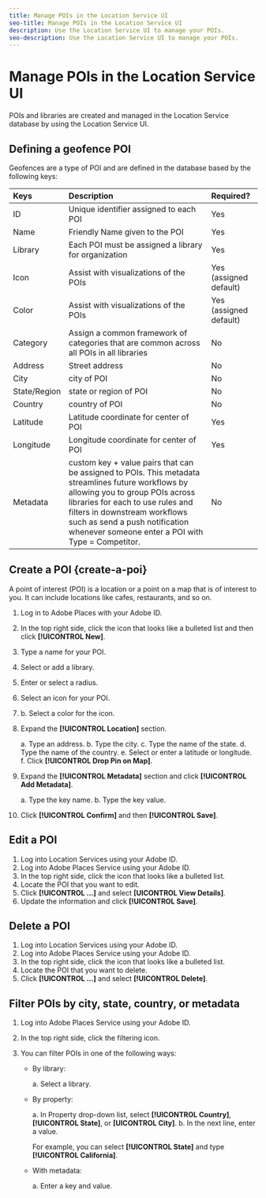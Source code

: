 ```yaml
---
title: Manage POIs in the Location Service UI
seo-title: Manage POIs in the Location Service UI
description: Use the Location Service UI to manage your POIs.
seo-description: Use the Location Service UI to manage your POIs.
---
```


# Manage POIs in the Location Service UI

POIs and libraries are created and managed in the Location Service database by using the Location Service UI.

## Defining a geofence POI

Geofences are a type of POI and are defined in the database based by the following keys:

| Keys | Description | Required? |
| :--- | :--- | :--- |
| ID | Unique identifier assigned to each POI | Yes |
| Name | Friendly Name given to the POI | Yes |
| Library | Each POI must be assigned a library for organization | Yes |
| Icon | Assist with visualizations of the POIs | Yes (assigned default) |
| Color | Assist with visualizations of the POIs | Yes (assigned default) |
| Category | Assign a common framework of categories that are common across all POIs in all libraries | No |
| Address | Street address | No |
| City | city of POI | No |
| State/Region | state or region of POI | No |
| Country | country of POI | No |
| Latitude | Latitude coordinate for center of POI | Yes |
| Longitude | Longitude coordinate for center of POI | Yes |
| Metadata | custom key + value pairs that can be assigned to POIs. This metadata streamlines future workflows by allowing you to group POIs across libraries for each to use rules and filters in downstream workflows such as send a push notification whenever someone enter a POI with Type = Competitor. | No |

## Create a POI {create-a-poi}

A point of interest (POI) is a location or a point on a map that is of interest to you. It can include locations like cafes, restaurants, and so on. 

1. Log in to Adobe Places with your Adobe ID.
2. In the top right side, click the icon that looks like a bulleted list and then click **[!UICONTROL New]**. 
3. Type a name for your POI.
4. Select or add a library.
5. Enter or select a radius.
6. Select an icon for your POI.
7. b. Select a color for the icon.
8. Expand the **[!UICONTROL Location]** section.

    a. Type an address.
    b. Type the city.
    c. Type the name of the state.
    d. Type the name of the country.
    e. Select or enter a latitude or longitude.
    f. Click **[!UICONTROL Drop Pin on Map]**.

9. Expand the **[!UICONTROL Metadata]** section and click **[!UICONTROL Add Metadata]**.

    a. Type the key name.
    b. Type the key value.

10. Click **[!UICONTROL Confirm]** and then **[!UICONTROL  Save]**.

## Edit a POI

1. Log into Location Services using your Adobe ID.
1. Log into Adobe Places Service using your Adobe ID.
1. In the top right side, click the icon that looks like a bulleted list.
1. Locate the POI that you want to edit.
1. Click **[!UICONTROL ...]** and select **[UICONTROL View Details]**.
1. Update the information and click **[!UICONTROL Save]**.

## Delete a POI

1. Log into Location Services using your Adobe ID.
1. Log into Adobe Places Service using your Adobe ID.
1. In the top right side, click the icon that looks like a bulleted list.
1. Locate the POI that you want to delete.
1. Click **[!UICONTROL ...]** and select **[!UICONTROL Delete]**.

## Filter POIs by city, state, country, or metadata

1. Log into Adobe Places Service using your Adobe ID.
1. In the top right side, click the filtering icon.
1. You can filter POIs in one of the following ways: 

   * By library:

      a. Select a library.

   * By property:

      a. In Property drop-down list, select **[!UICONTROL Country]**, **[!UICONTROL State]**, or **[UICONTROL City]**.
      b. In the next line, enter a value. 

        For example, you can select **[!UICONTROL State]** and type **[!UICONTROL California]**.

   * With metadata:

      a. Enter a key and value.

